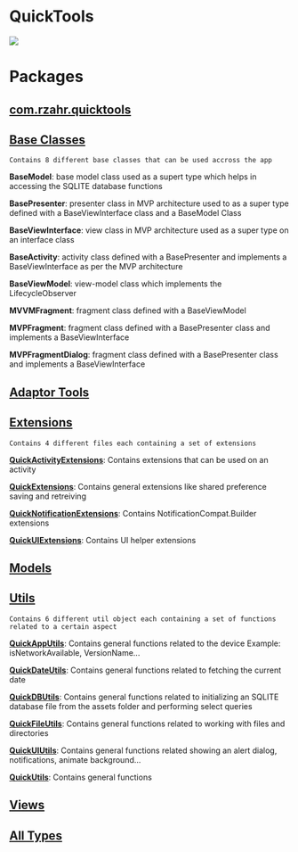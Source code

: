# QuickTools

[![](https://jitpack.io/v/rzahr/QuickTools.svg)](https://jitpack.io/#rzahr/QuickTools)

Packages
========

 ## **[com.rzahr.quicktools]**
 
 ## **[Base Classes]**
 
 
 `Contains 8 different base classes that can be used accross the app`

**BaseModel**: base model class used as a supert type which helps in accessing the SQLITE database functions

**BasePresenter**: presenter class in MVP architecture used to as a super type defined with a BaseViewInterface class and a BaseModel Class 

**BaseViewInterface**: view class in MVP architecture used as a super type on an interface class

**BaseActivity**: activity class defined with a BasePresenter and implements a BaseViewInterface as per the MVP architecture

**BaseViewModel**: view-model class which implements the LifecycleObserver

**MVVMFragment**: fragment class defined with a BaseViewModel 

**MVPFragment**: fragment class defined with a BasePresenter class and implements a BaseViewInterface

**MVPFragmentDialog**: fragment class defined with a BasePresenter class and implements a BaseViewInterface

   
 ## **[Adaptor Tools]**



 ## **[Extensions]**
 
 `Contains 4 different files each containing a set of extensions`

**[QuickActivityExtensions]**: Contains extensions that can be used on an activity

**[QuickExtensions]**: Contains general extensions like shared preference saving and retreiving

**[QuickNotificationExtensions]**: Contains NotificationCompat.Builder extensions

**[QuickUIExtensions]**: Contains UI helper extensions


 ## **[Models]**



 ## **[Utils]**

`Contains 6 different util object each containing a set of functions related to a certain aspect`

**[QuickAppUtils]**: Contains general functions related to the device Example: isNetworkAvailable, VersionName...

**[QuickDateUtils]**: Contains general functions related to fetching the current date

**[QuickDBUtils]**: Contains general functions related to initializing an SQLITE database file from the assets folder and performing select queries 

**[QuickFileUtils]**: Contains general functions related to working with files and directories

**[QuickUIUtils]**: Contains general functions related showing an alert dialog, notifications, animate background...

**[QuickUtils]**: Contains general functions

 ## **[Views]**



 ## **[All Types]**
   
 
[QuickAppUtils]:https://github.com/RZahr/QuickTools/blob/master/quicktools/src/main/java/com/rzahr/quicktools/utils/QuickAppUtils.kt

[QuickDateUtils]:https://github.com/RZahr/QuickTools/blob/master/quicktools/src/main/java/com/rzahr/quicktools/utils/QuickDateUtils.kt

[QuickDBUtils]:https://github.com/RZahr/QuickTools/blob/master/quicktools/src/main/java/com/rzahr/quicktools/utils/QuickDBUtils.kt

[QuickFileUtils]:https://github.com/RZahr/QuickTools/blob/master/quicktools/src/main/java/com/rzahr/quicktools/utils/QuickFileUtils.kt

[QuickUIUtils]:https://github.com/RZahr/QuickTools/blob/master/quicktools/src/main/java/com/rzahr/quicktools/utils/QuickUIUtils.kt

[QuickUtils]:https://github.com/RZahr/QuickTools/blob/master/quicktools/src/main/java/com/rzahr/quicktools/utils/QuickUtils.kt

[QuickExtensions]:https://github.com/RZahr/QuickTools/blob/master/quicktools/src/main/java/com/rzahr/quicktools/extensions/QuickExtensions.kt

[Base Classes]:https://htmlpreview.github.io/?https://raw.githubusercontent.com/RZahr/QuickTools/master/documentation/quicktools/com.rzahr.quicktools/-quick-base-class/index.html

[QuickNotificationExtensions]:https://github.com/RZahr/QuickTools/blob/master/quicktools/src/main/java/com/rzahr/quicktools/extensions/QuickNotificationExtensions.kt

[QuickUIExtensions]:https://github.com/RZahr/QuickTools/blob/master/quicktools/src/main/java/com/rzahr/quicktools/extensions/QuickUIExtentions.kt

[QuickActivityExtensions]:https://github.com/RZahr/QuickTools/blob/master/quicktools/src/main/java/com/rzahr/quicktools/extensions/QuickActivityExtensions.kt   

[com.rzahr.quicktools]: https://htmlpreview.github.io/?https://raw.githubusercontent.com/RZahr/QuickTools/master/documentation/quicktools/com.rzahr.quicktools/index.html

[Adaptor Tools]: https://htmlpreview.github.io/?https://raw.githubusercontent.com/RZahr/QuickTools/master/documentation/quicktools/com.rzahr.quicktools.adaptors/index.html

[Extensions]: https://htmlpreview.github.io/?https://raw.githubusercontent.com/RZahr/QuickTools/master/documentation/quicktools/com.rzahr.quicktools.extensions/index.html
  
[Models]: https://htmlpreview.github.io/?https://raw.githubusercontent.com/RZahr/QuickTools/master/documentation/quicktools/com.rzahr.quicktools.models/index.html
  
[Utils]: https://htmlpreview.github.io/?https://raw.githubusercontent.com/RZahr/QuickTools/master/documentation/quicktools/com.rzahr.quicktools.utils/index.html
  
[Views]: https://htmlpreview.github.io/?https://raw.githubusercontent.com/RZahr/QuickTools/master/documentation/quicktools/com.rzahr.quicktools.views/index.html
  
[All Types]: https://htmlpreview.github.io/?https://raw.githubusercontent.com/RZahr/QuickTools/master/documentation/quicktools/alltypes/index.html
